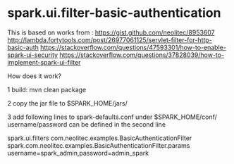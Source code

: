 # spark.ui.filter-basic-authentication
This is based on works from :
https://gist.github.com/neolitec/8953607
http://lambda.fortytools.com/post/26977061125/servlet-filter-for-http-basic-auth
https://stackoverflow.com/questions/47593301/how-to-enable-spark-ui-security
https://stackoverflow.com/questions/37828039/how-to-implement-spark-ui-filter

How does it work?

1  build: mvn clean package

2  copy the jar file to $SPARK_HOME/jars/

3  add following lines to spark-defaults.conf under $SPARK_HOME/conf/
username/password can be defined in the second line

spark.ui.filters com.neolitec.examples.BasicAuthenticationFilter
spark.com.neolitec.examples.BasicAuthenticationFilter.params username=spark_admin,password=admin_spark



 
